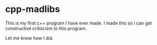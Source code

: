 # cpp-madlibs
This is my first c++ program I have ever made.
I made this so i can get constructive critiscizm to this program.

Let me know how I did.
